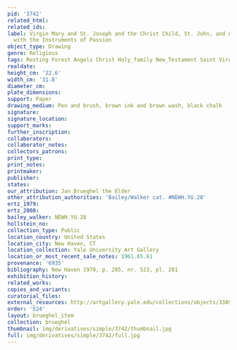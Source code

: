 ```yaml
---
pid: '3742'
related_html: 
related_ids: 
label: Virgin Mary and St. Joseph and the Christ Child, St. John, and Angels Playing
  with the Instruments of Passion
object_type: Drawing
genre: Religious
tags: Resting Forest Angels Christ Holy_family New_Testament Saint Virgin_Mary
realdate: 
height_cm: '22.6'
width_cm: '31.8'
diameter_cm: 
plate_dimensions: 
support: Paper
drawing_medium: Pen and brush, brown ink and brown wash, black chalk
signature: 
signature_location: 
support_marks: 
further_inscription: 
collaborators: 
collaborator_notes: 
collectors_patrons: 
print_type: 
print_notes: 
printmaker: 
publisher: 
states: 
our_attribution: Jan Brueghel the Elder
other_attribution_authorities: 'Bailey/Walker cat. #NEWH.YU.28'
ertz_1979: 
ertz_2008: 
bailey_walker: NEWH.YU.28
hollstein_no: 
collection_type: Public
location_country: United States
location_city: New Haven, CT
location_collection: Yale University Art Gallery
location_or_most_recent_sale_notes: 1961.65.61
provenance: '6935'
bibliography: New Haven 1970, p. 285, nr. 523, pl. 281
exhibition_history: 
related_works: 
copies_and_variants: 
curatorial_files: 
external_resources: http://artgallery.yale.edu/collections/objects/33892
order: '524'
layout: brueghel_item
collection: brueghel
thumbnail: img/derivatives/simple/3742/thumbnail.jpg
full: img/derivatives/simple/3742/full.jpg
---
```

